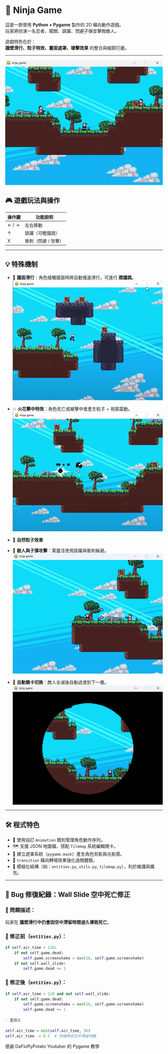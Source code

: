# 🥷 Ninja Game

這是一款使用 **Python + Pygame** 製作的 2D 橫向動作遊戲。  
玩家將扮演一名忍者，闖關、跳躍、閃避子彈並擊敗敵人。

遊戲特色在於：  
**牆壁滑行、粒子特效、畫面遮罩、槍擊效果** 的整合與細節打磨。

---

![screenshot](data/q1.png)

## 🎮 遊戲玩法與操作

| 操作鍵 | 功能說明            |
| ------ | ------------------- |
| ← / →  | 左右移動            |
| ↑      | 跳躍（可瞪牆跳）    |
| X      | 衝刺（閃避 / 攻擊） |

---

## 💡 特殊機制

- 🧗 **牆面滑行**：角色接觸牆面時將自動慢速滑行，可進行 **蹬牆跳**。
  ![screenshot](data/jump.png)

- 💥 **火花擊中特效**：角色死亡或被擊中會產生粒子 + 視窗震動。
  ![screenshot](data/dashAndattack.png)
- 🍂 **自然粒子效果**
- 🎯 **敵人與子彈攻擊**：需靈活使用跳躍與衝刺躲避。
  ![screenshot](data/shoot.png)

- 🚪 **自動關卡切換**：敵人全滅後自動過渡到下一層。
  ![screenshot](data/q2.png)

---

## 🛠️ 程式特色

- 🔄 使用自訂 `Animation` 類別管理角色動作序列。
- 🗺️ 支援 JSON 地圖檔，搭配 `Tilemap` 系統編輯關卡。
- 🧱 建立遮罩系統（`pygame.mask`）產生角色剪影與光影感。
- 🔄 `transition` 橫向轉場效果強化過關體驗。
- 🧩 模組化結構（如：`entities.py`, `utils.py`, `tilemap.py`），利於維護與擴充。

---

## 🐞 Bug 修復紀錄：Wall Slide 空中死亡修正

### 🔧 問題描述：

玩家在 **牆壁滑行中仍會因空中滯留時間過久導致死亡**。

### 🔨 修正前（`entities.py`）：

```python
if self.air_time > 120:
    if not self.game.dead:
        self.game.screenshake = max(16, self.game.screenshake)
    if not self.wall_slide:
        self.game.dead += 1
```

### 🔨 修正後（`entities.py`）：

```python
if self.air_time > 120 and not self.wall_slide:
    if not self.game.dead:
        self.game.screenshake = max(16, self.game.screenshake)
        self.game.dead += 1

- 並加入

self.air_time = min(self.air_time, 50)
self.air_time -= 0.5  # 持續降低空中滯留幀數

```

感謝 DaFluffyPotato Youtuber 的 Pygame 教學
